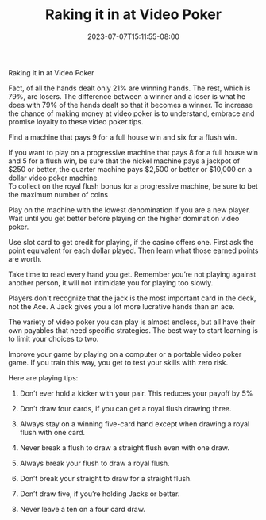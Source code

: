 ﻿---
title: "Raking it in at Video Poker"
date: 2023-07-07T15:11:55-08:00
description: "Gambling Tips for Web Success"
featured_image: "/images/Gambling.jpg"
tags: ["Gambling"]
---

Raking it in at Video Poker

Fact, of all the hands dealt only 21% are winning hands. The rest, which is 79%, are losers. The difference between a winner and a loser is what he does with 79% of the hands dealt so that it becomes a winner.
To increase the chance of making money at video poker is to understand, embrace and promise loyalty to these video poker tips.

Find a machine that pays 9 for a full house win and six for a flush win. 

If you want to play on a progressive machine that pays 8 for a full house win and 5 for a flush win, be sure that the nickel machine pays a jackpot of $250 or better, the quarter machine pays $2,500 or better or $10,000 on a dollar video poker machine  
To collect on the royal flush bonus for a progressive machine, be sure to bet the maximum number of coins

Play on the machine with the lowest denomination if you are a new player. Wait until you get better before playing on the higher domination video poker.

Use slot card to get credit for playing, if the casino offers one. First ask the point equivalent for each dollar played. Then learn what those earned points are worth. 

Take time to read every hand you get. Remember you’re not playing against another person, it will not intimidate you for playing too slowly. 

Players don't recognize that the jack is the most important card in the deck, not the Ace. A Jack gives you a lot more lucrative hands than an ace. 

The variety of video poker you can play is almost endless, but all have their own payables that need specific strategies. The best way to start learning is to limit your choices to two.

Improve your game by playing on a computer or a portable video poker game. If you train this way, you get to test your skills with zero risk. 

Here are playing tips:

1.	Don’t ever hold a kicker with your pair. This reduces your payoff by 5%


2.	Don’t draw four cards, if you can get a royal flush drawing three.


3.	Always stay on a winning five-card hand except when drawing a royal flush with one card.


4.	Never break a flush to draw a straight flush even with one draw.


5.	Always break your flush to draw a royal flush.


6.	Don’t break your straight to draw for a straight flush.


7.	Don’t draw five, if you’re holding Jacks or better.


8.	Never leave a ten on a four card draw.

